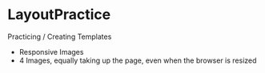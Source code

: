 # LayoutPractice

Practicing / Creating Templates
 - Responsive Images
 - 4 Images, equally taking up the page, even when the browser is resized
